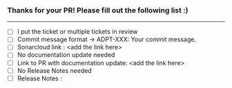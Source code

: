 <!-- if needed please write above the given line -->

### Thanks for your PR! Please fill out the following list :)

---

- [ ] I put the ticket or multiple tickets in review
- [ ] Commit message format → ADPT-XXX: Your commit message.
- [ ] Sonarcloud link : \<add the link here>
- [ ] No documentation update needed
- [ ] Link to PR with documentation update: \<add the link here>
- [ ] No Release Notes needed
- [ ] Release Notes :

<!-- Please write your release notes between ```-->

```

```